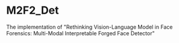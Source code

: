 # M2F2_Det
The implementation of "Rethinking Vision-Language Model in Face Forensics: Multi-Modal Interpretable Forged Face Detector"
